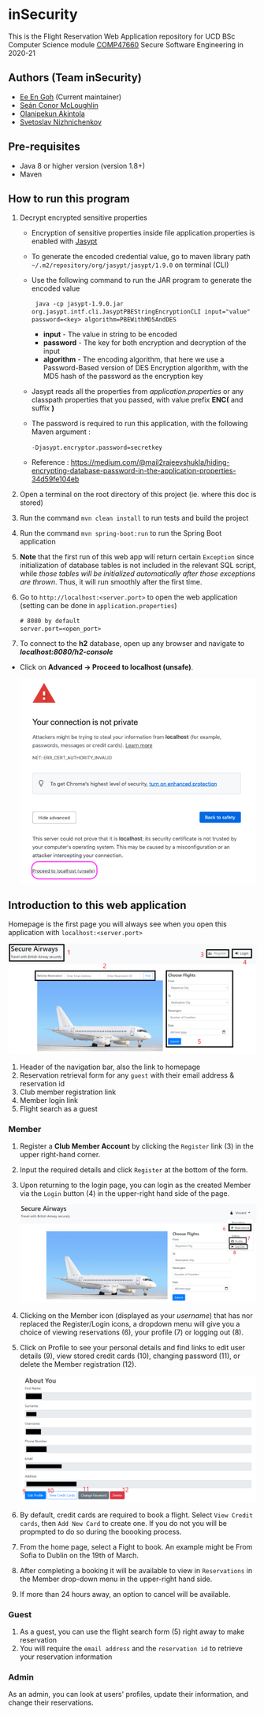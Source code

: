 # inSecurity

This is the Flight Reservation Web Application repository for UCD BSc Computer Science module [COMP47660](https://sisweb.ucd.ie/usis/!W_HU_MENU.P_PUBLISH?p_tag=MODULE&MODULE=COMP47660) Secure Software Engineering in 2020-21

## Authors (Team inSecurity)

- [Ee En Goh](https://github.com/GohEeEn) (Current maintainer)
- [Seán Conor McLoughlin](https://github.com/SeanConor)
- [Olanipekun Akintola](https://github.com/olaakintola)
- [Svetoslav Nizhnichenkov](https://github.com/nizhnichenkov)

## Pre-requisites

- Java 8 or higher version (version 1.8+)
- Maven

## How to run this program

1. Decrypt encrypted sensitive properties
    - Encryption of sensitive properties inside file application.properties is enabled with [Jasypt](http://www.jasypt.org)
    - To generate the encoded credential value, go to maven library path ` ~/.m2/repository/org/jasypt/jasypt/1.9.0` on terminal (CLI)
    - Use the following command to run the JAR program to generate the encoded value
      ```
       java -cp jasypt-1.9.0.jar org.jasypt.intf.cli.JasyptPBEStringEncryptionCLI input="value" password=<key> algorithm=PBEWithMD5AndDES
      ```
        - __input__ - The value in string to be encoded
        - __password__ - The key for both encryption and decryption of the input
        - __algorithm__ - The encoding algorithm, that here we use a Password-Based version of DES Encryption algorithm, with the MD5 hash of the password as the encryption key
    - Jasypt reads all the properties from _application.properties_ or any classpath properties that you passed, with value prefix __ENC(__ and suffix __)__
    - The password is required to run this application, with the following Maven argument :

      `-Djasypt.encryptor.password=secretkey`

    - Reference : <https://medium.com/@mail2rajeevshukla/hiding-encrypting-database-password-in-the-application-properties-34d59fe104eb>

3. Open a terminal on the root directory of this project (ie. where this doc is stored)
4. Run the command `mvn clean install` to run tests and build the project
5. Run the command `mvn spring-boot:run` to run the Spring Boot application
6. **Note** that the first run of this web app will return certain `Exception` since initialization of database tables is not included in the relevant SQL script, while *those tables will be initialized automatically after those exceptions are thrown*. Thus, it will run smoothly after the first time.
7. Go to `http://localhost:<server.port>` to open the web application (setting can be done in `application.properties`)

    ```properties
    # 8080 by default
    server.port=<open_port>
    ```

8. To connect to the **h2** database, open up any browser and navigate to ***localhost:8080/h2-console***

- Click on **Advanced -> Proceed to localhost (unsafe)**.
  
   ![Accept the risk of using self-signed certificate](./img/fix.png)

[comment]: <> (- Use the credentials **admin : password** and the corresponding settings &#40;in the photo below&#41; to get access to the database console.)
  
[comment]: <> (   ![Get access to the database]&#40;./img/credentials.png&#41;)
  
[comment]: <> (- Browse through the different tables and query them. )
  
[comment]: <> (   ![Query the tables]&#40;./img/query.png&#41;)


## Introduction to this web application

Homepage is the first page you will always see when you open this application with `localhost:<server.port>`

![Homepage frontend for guest](img/Guest_1_Homepage.png)

1. Header of the navigation bar, also the link to homepage
2. Reservation retrieval form for any `guest` with their email address & reservation id
3. Club member registration link
4. Member login link
5. Flight search as a guest

### Member

1. Register a **Club Member Account** by clicking the `Register` link (3) in the upper right-hand corner.
2. Input the required details and click `Register` at the bottom of the form.
3. Upon returning to the login page, you can login as the created Member via the `Login` button (4) in the upper-right hand side of the page.

    ![Homepage frontend for member](img/Member_1_Homepage.png)

4. Clicking on the Member icon (displayed as your *username*) that has nor replaced the Register/Login icons, a dropdown menu will give you a choice of viewing reservations (6), your profile (7) or logging out (8).
5. Click on Profile to see your personal details and find links to edit user details (9), view stored credit cards (10), changing password (11), or delete the Member registration (12).

    ![View Member Profile](img/Member_2_Profile.png)

6. By default, credit cards are required to book a flight. Select `View Credit cards`, then `Add New Card` to create one. If you do not you will be propmpted to do so during the boooking process.
7. From the home page, select a Fight to book. An example might be From Sofia to Dublin on the 19th of March.
8. After completing a booking it will be available to view in `Reservations` in the Member drop-down menu in the upper-right hand side.
9. If more than 24 hours away, an option to cancel will be available.

### Guest

1. As a guest, you can use the flight search form (5) right away to make reservation
2. You will require the `email address` and the `reservation id` to retrieve your reservation information

### Admin

As an admin, you can look at users' profiles, update their information, and change their reservations.

